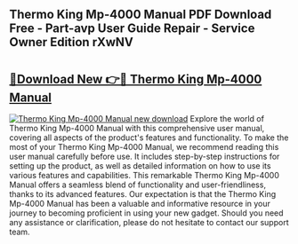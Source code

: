 ## Thermo King Mp-4000 Manual PDF Download Free - Part-avp User Guide Repair - Service Owner Edition rXwNV

# <h2><a href="http://cf22742.oget.top/?id=Thermo+King+Mp-4000+Manual">🔗Download New 👉🔴 Thermo King Mp-4000 Manual</a></h2>

[![Thermo King Mp-4000 Manual new download](https://i.imgur.com/5g1atiW.png)](http://cf22742.oget.top/?id=Thermo+King+Mp-4000+Manual)
Explore the world of Thermo King Mp-4000 Manual with this comprehensive user manual, covering all aspects of the product's features and functionality. To make the most of your Thermo King Mp-4000 Manual, we recommend reading this user manual carefully before use. It includes step-by-step instructions for setting up the product, as well as detailed information on how to use its various features and capabilities. This remarkable Thermo King Mp-4000 Manual offers a seamless blend of functionality and user-friendliness, thanks to its advanced features. Our expectation is that the Thermo King Mp-4000 Manual has been a valuable and informative resource in your journey to becoming proficient in using your new gadget. Should you need any assistance or clarification, please do not hesitate to contact our support team.
